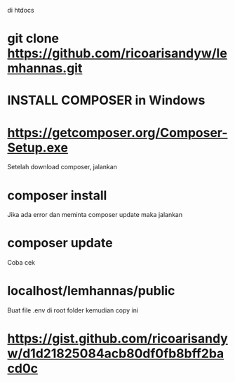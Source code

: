 di htdocs
# git clone https://github.com/ricoarisandyw/lemhannas.git

# INSTALL COMPOSER in Windows
# https://getcomposer.org/Composer-Setup.exe

Setelah download composer, jalankan
# composer install
Jika ada error dan meminta composer update maka jalankan
# composer update

Coba cek
# localhost/lemhannas/public

Buat file .env di root folder kemudian copy ini
# https://gist.github.com/ricoarisandyw/d1d21825084acb80df0fb8bff2bacd0c
